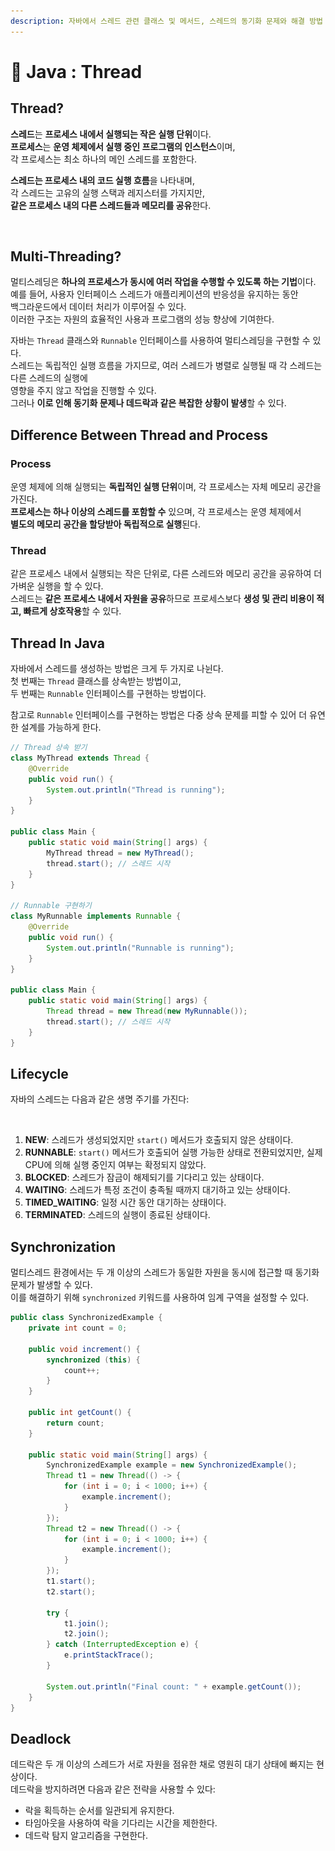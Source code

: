 ```yaml
---
description: 자바에서 스레드 관련 클래스 및 메서드, 스레드의 동기화 문제와 해결 방법 s
---
```


# 🧩 Java : Thread

## Thread?&#x20;

**스레드**는 **프로세스 내에서 실행되는 작은 실행 단위**이다. \
**프로세스**는 **운영 체제에서 실행 중인 프로그램의 인스턴스**이며, \
각 프로세스는 최소 하나의 메인 스레드를 포함한다.&#x20;

**스레드는 프로세스 내의 코드 실행 흐름**을 나타내며, \
각 스레드는 고유의 실행 스택과 레지스터를 가지지만, \
**같은 프로세스 내의 다른 스레드들과 메모리를 공유**한다.

<figure><img src="../../.gitbook/assets/스크린샷 2024-11-09 오후 10.14.40.png" alt=""><figcaption></figcaption></figure>

## Multi-Threading?&#x20;

멀티스레딩은 **하나의 프로세스가 동시에 여러 작업을 수행할 수 있도록 하는 기법**이다. \
예를 들어, 사용자 인터페이스 스레드가 애플리케이션의 반응성을 유지하는 동안 \
백그라운드에서 데이터 처리가 이루어질 수 있다. \
이러한 구조는 자원의 효율적인 사용과 프로그램의 성능 향상에 기여한다.

자바는 `Thread` 클래스와 `Runnable` 인터페이스를 사용하여 멀티스레딩을 구현할 수 있다. \
스레드는 독립적인 실행 흐름을 가지므로, 여러 스레드가 병렬로 실행될 때 각 스레드는 다른 스레드의 실행에 \
영향을 주지 않고 작업을 진행할 수 있다. \
그러나 **이로 인해 동기화 문제나 데드락과 같은 복잡한 상황이 발생**할 수 있다.

## Difference Between Thread and Process

### **Process**

운영 체제에 의해 실행되는 **독립적인 실행 단위**이며, 각 프로세스는 자체 메모리 공간을 가진다. \
**프로세스는 하나 이상의 스레드를 포함할 수** 있으며, 각 프로세스는 운영 체제에서 \
**별도의 메모리 공간을 할당받아 독립적으로 실행**된다.

### Thread

같은 프로세스 내에서 실행되는 작은 단위로, 다른 스레드와 메모리 공간을 공유하여 더 가벼운 실행을 할 수 있다. \
스레드는 **같은 프로세스 내에서 자원을 공유**하므로 프로세스보다 **생성 및 관리 비용이 적고, 빠르게 상호작용**할 수 있다.

## Thread In Java

자바에서 스레드를 생성하는 방법은 크게 두 가지로 나뉜다. \
첫 번째는 `Thread` 클래스를 상속받는 방법이고, \
두 번째는 `Runnable` 인터페이스를 구현하는 방법이다.

참고로 `Runnable` 인터페이스를 구현하는 방법은 다중 상속 문제를 피할 수 있어 더 유연한 설계를 가능하게 한다.

```java
// Thread 상속 받기
class MyThread extends Thread {
    @Override
    public void run() {
        System.out.println("Thread is running");
    }
}

public class Main {
    public static void main(String[] args) {
        MyThread thread = new MyThread();
        thread.start(); // 스레드 시작
    }
}

// Runnable 구현하기
class MyRunnable implements Runnable {
    @Override
    public void run() {
        System.out.println("Runnable is running");
    }
}

public class Main {
    public static void main(String[] args) {
        Thread thread = new Thread(new MyRunnable());
        thread.start(); // 스레드 시작
    }
}
```

## Lifecycle&#x20;

자바의 스레드는 다음과 같은 생명 주기를 가진다:

<figure><img src="../../.gitbook/assets/스크린샷 2024-11-09 오후 10.20.01.png" alt=""><figcaption></figcaption></figure>

1. **NEW**: 스레드가 생성되었지만 `start()` 메서드가 호출되지 않은 상태이다.
2. **RUNNABLE**: `start()` 메서드가 호출되어 실행 가능한 상태로 전환되었지만, 실제 CPU에 의해 실행 중인지 여부는 확정되지 않았다.
3. **BLOCKED**: 스레드가 잠금이 해제되기를 기다리고 있는 상태이다.
4. **WAITING**: 스레드가 특정 조건이 충족될 때까지 대기하고 있는 상태이다.
5. **TIMED\_WAITING**: 일정 시간 동안 대기하는 상태이다.
6. **TERMINATED**: 스레드의 실행이 종료된 상태이다.



## Synchronization

멀티스레드 환경에서는 두 개 이상의 스레드가 동일한 자원을 동시에 접근할 때 동기화 문제가 발생할 수 있다. \
이를 해결하기 위해 `synchronized` 키워드를 사용하여 임계 구역을 설정할 수 있다.

```java
public class SynchronizedExample {
    private int count = 0;

    public void increment() {
        synchronized (this) {
            count++;
        }
    }

    public int getCount() {
        return count;
    }

    public static void main(String[] args) {
        SynchronizedExample example = new SynchronizedExample();
        Thread t1 = new Thread(() -> {
            for (int i = 0; i < 1000; i++) {
                example.increment();
            }
        });
        Thread t2 = new Thread(() -> {
            for (int i = 0; i < 1000; i++) {
                example.increment();
            }
        });
        t1.start();
        t2.start();

        try {
            t1.join();
            t2.join();
        } catch (InterruptedException e) {
            e.printStackTrace();
        }

        System.out.println("Final count: " + example.getCount());
    }
}
```

## Deadlock

데드락은 두 개 이상의 스레드가 서로 자원을 점유한 채로 영원히 대기 상태에 빠지는 현상이다. \
데드락을 방지하려면 다음과 같은 전략을 사용할 수 있다:

* 락을 획득하는 순서를 일관되게 유지한다.
* 타임아웃을 사용하여 락을 기다리는 시간을 제한한다.
* 데드락 탐지 알고리즘을 구현한다.

<figure><img src="../../.gitbook/assets/스크린샷 2024-11-09 오후 10.23.23.png" alt=""><figcaption></figcaption></figure>
